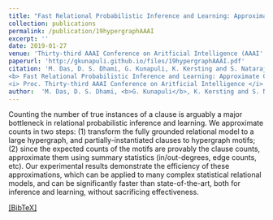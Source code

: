 ```yaml
---
title: "Fast Relational Probabilistic Inference and Learning: Approximate Counting via Hypergraphs"
collection: publications
permalink: /publication/19hypergraphAAAI
excerpt: ''
date: 2019-01-27
venue: 'Thirty-third AAAI Conference on Aritficial Intelligence (AAAI''19), Honolulu, HI'
paperurl: 'http://gkunapuli.github.io/files/19hypergraphAAAI.pdf'
citation: 'M. Das, D. S. Dhami, G. Kunapuli, K. Kersting and S. Natarajan. 
<b> Fast Relational Probabilistic Inference and Learning: Approximate Counting via Hypergraphs</b>. 
<i> Proc. Thirty-third AAAI Conference on Aritficial Intelligence </i> (2019).'
author:  'M. Das, D. S. Dhami, <b>G. Kunapuli</b>, K. Kersting and S. Natarajann'
---
```

Counting the number of true instances of a clause is arguably a major bottleneck in relational 
probabilistic inference and learning. We approximate counts in two steps: (1) transform the fully
grounded relational model to a large hypergraph, and partially-instantiated clauses to hypergraph motifs; 
(2) since the expected counts of the motifs are provably the clause counts, approximate them using 
summary statistics (in/out-degrees, edge counts, etc). Our experimental results demonstrate the 
efficiency of these approximations, which can be applied to many complex statistical relational models, 
and can be significantly faster than state-of-the-art, both for inference and learning, 
without sacrificing effectiveness.


[[BibTeX]](http://gkunapuli.github.io/files/19hypergraphAAAI.bib)
